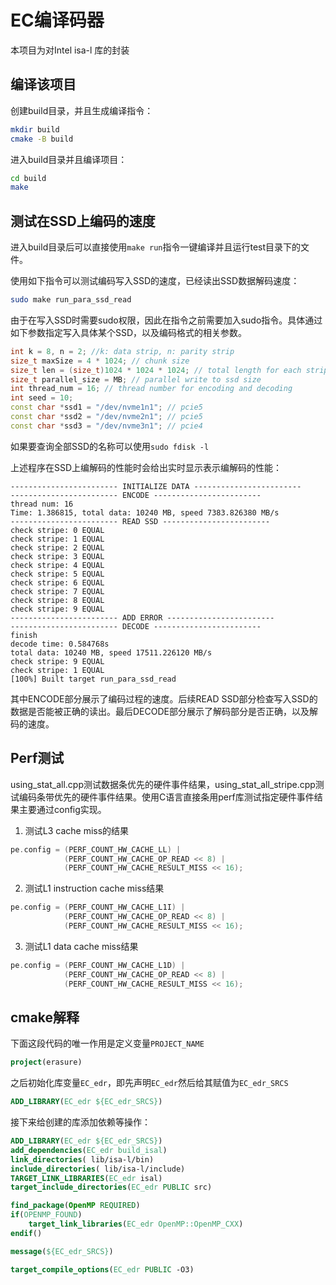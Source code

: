 # EC编译码器
本项目为对Intel isa-l 库的封装

## 编译该项目

创建build目录，并且生成编译指令：

```bash
mkdir build
cmake -B build
```

进入build目录并且编译项目：

```bash
cd build
make
```

## 测试在SSD上编码的速度

进入build目录后可以直接使用`make run`指令一键编译并且运行test目录下的文件。

使用如下指令可以测试编码写入SSD的速度，已经读出SSD数据解码速度：

```bash
sudo make run_para_ssd_read
```
由于在写入SSD时需要sudo权限，因此在指令之前需要加入sudo指令。具体通过如下参数指定写入具体某个SSD，以及编码格式的相关参数。

```C++
int k = 8, n = 2; //k: data strip, n: parity strip
size_t maxSize = 4 * 1024; // chunk size
size_t len = (size_t)1024 * 1024 * 1024; // total length for each strip
size_t parallel_size = MB; // parallel write to ssd size
int thread_num = 16; // thread number for encoding and decoding
int seed = 10;
const char *ssd1 = "/dev/nvme1n1"; // pcie5
const char *ssd2 = "/dev/nvme2n1"; // pcie5
const char *ssd3 = "/dev/nvme3n1"; // pcie4
```
如果要查询全部SSD的名称可以使用`sudo fdisk -l`

上述程序在SSD上编解码的性能时会给出实时显示表示编解码的性能：
```
------------------------ INITIALIZE DATA ------------------------
------------------------ ENCODE ------------------------
thread num: 16
Time: 1.386815, total data: 10240 MB, speed 7383.826380 MB/s 
------------------------ READ SSD ------------------------
check stripe: 0 EQUAL
check stripe: 1 EQUAL
check stripe: 2 EQUAL
check stripe: 3 EQUAL
check stripe: 4 EQUAL
check stripe: 5 EQUAL
check stripe: 6 EQUAL
check stripe: 7 EQUAL
check stripe: 8 EQUAL
check stripe: 9 EQUAL
------------------------ ADD ERROR ------------------------
------------------------ DECODE ------------------------
finish
decode time: 0.584768s 
total data: 10240 MB, speed 17511.226120 MB/s 
check stripe: 9 EQUAL
check stripe: 1 EQUAL
[100%] Built target run_para_ssd_read
```
其中ENCODE部分展示了编码过程的速度。后续READ SSD部分检查写入SSD的数据是否能被正确的读出。最后DECODE部分展示了解码部分是否正确，以及解码的速度。


## Perf测试

using_stat_all.cpp测试数据条优先的硬件事件结果，using_stat_all_stripe.cpp测试编码条带优先的硬件事件结果。使用C语言直接条用perf库测试指定硬件事件结果主要通过config实现。

1. 测试L3 cache miss的结果

```C
pe.config = (PERF_COUNT_HW_CACHE_LL) |
            (PERF_COUNT_HW_CACHE_OP_READ << 8) |
            (PERF_COUNT_HW_CACHE_RESULT_MISS << 16);
```

2. 测试L1 instruction cache miss结果

```C
pe.config = (PERF_COUNT_HW_CACHE_L1I) | 
            (PERF_COUNT_HW_CACHE_OP_READ << 8) |
            (PERF_COUNT_HW_CACHE_RESULT_MISS << 16);
```

3. 测试L1 data cache miss结果

```C
pe.config = (PERF_COUNT_HW_CACHE_L1D) |
            (PERF_COUNT_HW_CACHE_OP_READ << 8) |
            (PERF_COUNT_HW_CACHE_RESULT_MISS << 16);
```

## cmake解释

下面这段代码的唯一作用是定义变量`PROJECT_NAME`

```cmake
project(erasure)
```

之后初始化库变量`EC_edr`，即先声明`EC_edr`然后给其赋值为`EC_edr_SRCS`

```cmake
ADD_LIBRARY(EC_edr ${EC_edr_SRCS})
```

接下来给创建的库添加依赖等操作：
```cmake
ADD_LIBRARY(EC_edr ${EC_edr_SRCS})
add_dependencies(EC_edr build_isal)
link_directories( lib/isa-l/bin)
include_directories( lib/isa-l/include)
TARGET_LINK_LIBRARIES(EC_edr isal)
target_include_directories(EC_edr PUBLIC src)

find_package(OpenMP REQUIRED)
if(OPENMP_FOUND)
    target_link_libraries(EC_edr OpenMP::OpenMP_CXX)
endif()

message(${EC_edr_SRCS})

target_compile_options(EC_edr PUBLIC -O3)
```
